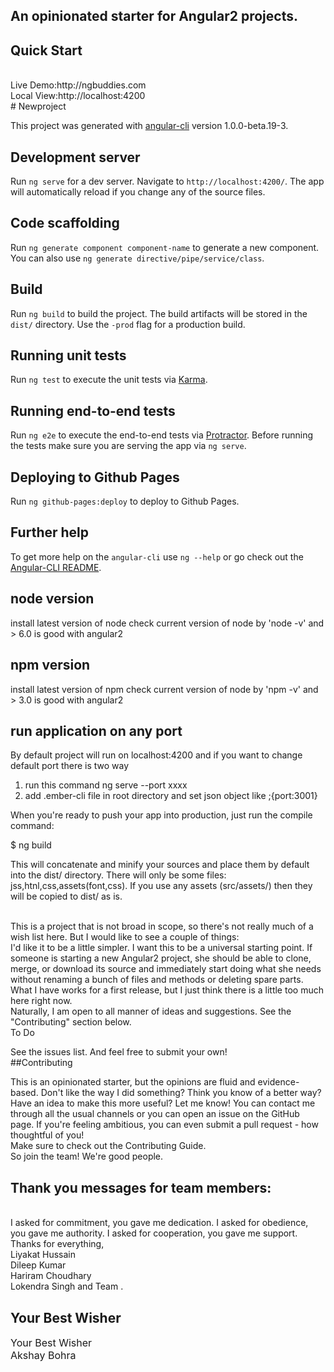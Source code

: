 ## An opinionated starter for Angular2 projects.

## Quick Start
<br />
Live Demo:http://ngbuddies.com
<br />
Local View:http://localhost:4200
<br />
# Newproject

This project was generated with [angular-cli](https://github.com/angular/angular-cli) version 1.0.0-beta.19-3.

## Development server
Run `ng serve` for a dev server. Navigate to `http://localhost:4200/`. The app will automatically reload if you change any of the source files.

## Code scaffolding

Run `ng generate component component-name` to generate a new component. You can also use `ng generate directive/pipe/service/class`.

## Build

Run `ng build` to build the project. The build artifacts will be stored in the `dist/` directory. Use the `-prod` flag for a production build.

## Running unit tests

Run `ng test` to execute the unit tests via [Karma](https://karma-runner.github.io).

## Running end-to-end tests

Run `ng e2e` to execute the end-to-end tests via [Protractor](http://www.protractortest.org/).
Before running the tests make sure you are serving the app via `ng serve`.

## Deploying to Github Pages

Run `ng github-pages:deploy` to deploy to Github Pages.

## Further help

To get more help on the `angular-cli` use `ng --help` or go check out the [Angular-CLI README](https://github.com/angular/angular-cli/blob/master/README.md).

## node version

install latest version of node check current version of node by 'node -v' and > 6.0 is good with angular2

## npm version

install latest version of npm check current version of node by 'npm -v' and > 3.0 is good with angular2

## run application on any port

By default project will run on localhost:4200 and if you want to change default port there is two way
<br />
1) run this command ng serve --port xxxx<br />
2) add .ember-cli file in root directory and set json object like ;{port:3001}<br />


When you're ready to push your app into production, just run the compile command:<br />

$ ng build<br />

This will concatenate and minify your sources and place them by default into the dist/ directory. There will only be some files: jss,htnl,css,assets(font,css). If you use any assets (src/assets/) then they will be copied to dist/ as is.

<br />
This is a project that is not broad in scope, so there's not really much of a wish list here. But I would like to see a couple of things:
<br />
I'd like it to be a little simpler. I want this to be a universal starting point. If someone is starting a new Angular2 project, she should be able to clone, merge, or download its source and immediately start doing what she needs without renaming a bunch of files and methods or deleting spare parts. What I have works for a first release, but I just think there is a little too much here right now.
<br />
Naturally, I am open to all manner of ideas and suggestions. See the "Contributing" section below.
<br />
To Do

See the issues list. And feel free to submit your own!
<br />
##Contributing

This is an opinionated starter, but the opinions are fluid and evidence-based. Don't like the way I did something? Think you know of a better way? Have an idea to make this more useful? Let me know! You can contact me through all the usual channels or you can open an issue on the GitHub page. If you're feeling ambitious, you can even submit a pull request - how thoughtful of you!
<br />
Make sure to check out the Contributing Guide.
<br />
So join the team! We're good people.
<br />
## Thank you messages for team members: 
<br />
I asked for commitment, you gave me dedication. I asked for obedience, you gave me authority. I asked for cooperation, you gave me support. Thanks for everything, 
<br />
Liyakat Hussain
<br />
Dileep Kumar
<br />
Hariram Choudhary
<br />
Lokendra Singh and Team .
<br />

## Your Best Wisher
<span style="font-size: 16px;">Your Best Wisher<br />
    Akshay Bohra<br />

</span>




